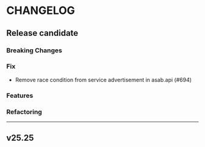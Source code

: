 # CHANGELOG

## Release candidate

### Breaking Changes

### Fix
- Remove race condition from service advertisement in asab.api (#694)

### Features

### Refactoring

---


## v25.25
